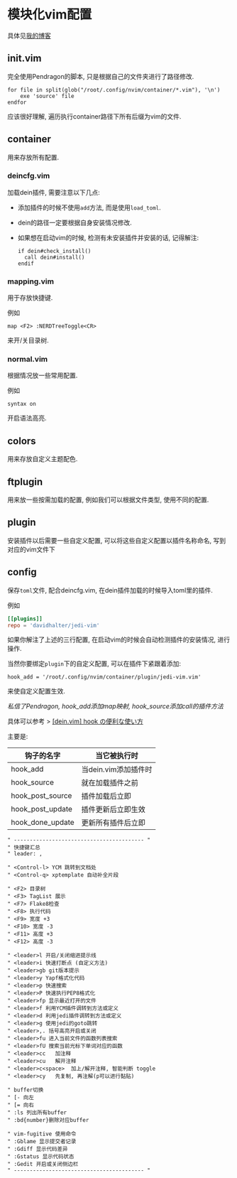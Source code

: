 # 模块化vim配置

具体见[我的博客](https://lijianxun.top/2019/01/10/cjsafwdjl0011w36mhjwm859i/)

## init.vim

完全使用Pendragon的脚本, 只是根据自己的文件夹进行了路径修改.

```vim
for file in split(glob("/root/.config/nvim/container/*.vim"), '\n')
    exe 'source' file
endfor
```

应该很好理解, 遍历执行container路径下所有后缀为vim的文件.

## container

用来存放所有配置.

### deincfg.vim

加载dein插件, 需要注意以下几点:

- 添加插件的时候不使用`add`方法, 而是使用`load_toml`.
- dein的路径一定要根据自身安装情况修改.
- 如果想在启动vim的时候, 检测有未安装插件并安装的话, 记得解注:

    ```vim
    if dein#check_install()
      call dein#install()
    endif
    ```

### mapping.vim

用于存放快捷键.

例如

`map <F2> :NERDTreeToggle<CR>`

来开/关目录树.

### normal.vim

根据情况放一些常用配置.

例如

`syntax on`

开启语法高亮.

## colors

用来存放自定义主题配色.

## ftplugin

用来放一些按需加载的配置, 例如我们可以根据文件类型, 使用不同的配置.

## plugin

 安装插件以后需要一些自定义配置, 可以将这些自定义配置以插件名称命名, 写到对应的vim文件下
 
## config

保存`toml`文件, 配合deincfg.vim, 在dein插件加载的时候导入toml里的插件.

例如

```toml
[[plugins]]
repo = 'davidhalter/jedi-vim'
```

如果你解注了上述的三行配置, 在启动vim的时候会自动检测插件的安装情况, 进行操作.

当然你要绑定`plugin`下的自定义配置, 可以在插件下紧跟着添加:

`hook_add = '/root/.config/nvim/container/plugin/jedi-vim.vim'`

来使自定义配置生效.

*私信了Pendragon, hook_add添加map映射, hook_source添加call的插件方法*

具体可以参考 > [\[dein.vim\] hook の便利な使い方](https://qiita.com/delphinus/items/cd221a450fd23506e81a)

主要是:

|钩子的名字|当它被执行时|
|---|---|
|hook_add|当dein.vim添加插件时|
|hook_source|就在加载插件之前|
|hook_post_source|插件加载后立即|
|hook_post_update|插件更新后立即生效|
|hook_done_update|更新所有插件后立即|

```
" ----------------------------------------- "
" 快捷键汇总
" leader: ,

" <Control-l> YCM 跳转到文档处
" <Control-q> xptemplate 自动补全片段

" <F2> 目录树
" <F3> TagList 展示
" <F7> Flake8检查
" <F8> 执行代码
" <F9> 宽度 +3
" <F10> 宽度 -3
" <F11> 高度 +3
" <F12> 高度 -3

" <leader>l 开启/关闭缩进提示线
" <leader>i 快速打断点 (自定义方法)
" <leader>gb git版本提示
" <leader>y Yapf格式化代码
" <leader>p 快速搜索
" <leader>P 快速执行PEP8格式化
" <leader>fp 显示最近打开的文件
" <leader>f 利用YCM插件调转到方法或定义
" <leader>d 利用jedi插件调转到方法或定义
" <leader>g 使用jedi的goto跳转
" <leader>,. 括号高亮开启或关闭
" <leader>fu 进入当前文件的函数列表搜索
" <leader>fU 搜索当前光标下单词对应的函数
" <leader>cc   加注释
" <leader>cu   解开注释
" <leader>c<space>  加上/解开注释, 智能判断 toggle
" <leader>cy   先复制, 再注解(p可以进行黏贴)

" buffer切换
" [- 向左
" [= 向右
" :ls 列出所有buffer
" :bd{number}删除对应buffer

" vim-fugitive 使用命令
" :Gblame 显示提交者记录
" :Gdiff 显示代码差异
" :Gstatus 显示代码状态
" :Gedit 开启或关闭侧边栏
" ----------------------------------------- "
```

